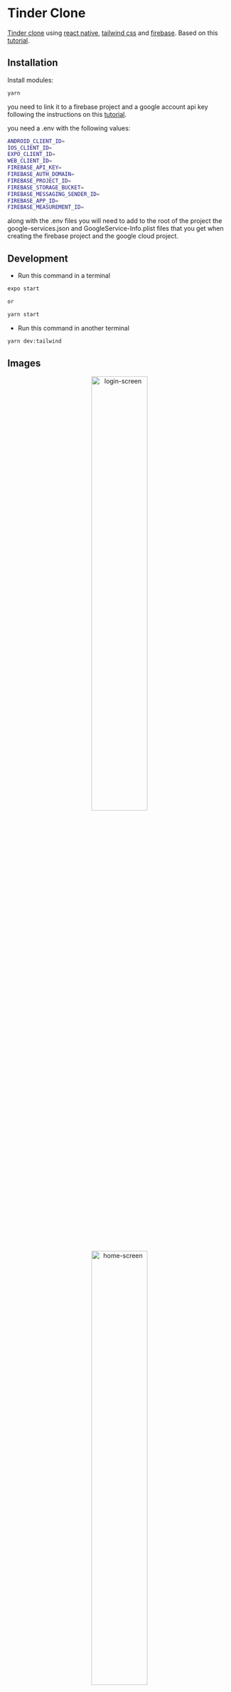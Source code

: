 # Tinder Clone

[Tinder clone](https://tinder.com) using [react native](https://reactnative.dev/), [tailwind css](https://www.npmjs.com/package/tailwind-rn) and [firebase](https://firebase.google.com/). Based on this [tutorial](https://www.youtube.com/watch?v=qJaFIGjyRms).

## Installation

Install modules:

```bash
yarn
```

you need to link it to a firebase project and a google account api key following the instructions on this [tutorial](https://www.youtube.com/watch?v=qJaFIGjyRms).

you need a .env with the following values:

```bash
ANDROID_CLIENT_ID=
IOS_CLIENT_ID=
EXPO_CLIENT_ID=
WEB_CLIENT_ID=
FIREBASE_API_KEY=
FIREBASE_AUTH_DOMAIN=
FIREBASE_PROJECT_ID=
FIREBASE_STORAGE_BUCKET=
FIREBASE_MESSAGING_SENDER_ID=
FIREBASE_APP_ID=
FIREBASE_MEASUREMENT_ID=
```

along with the .env files you will need to add to the root of the project the google-services.json and GoogleService-Info.plist files that you get when creating the firebase project and the google cloud project.

## Development

- Run this command in a terminal

```bash
expo start

or

yarn start
```

- Run this command in another terminal

```bash
yarn dev:tailwind
```

## Images

<p align="center">
  <img src="img/img1.png" alt="login-screen" width="50%" /> 
</p>

<p align="center">
  <img src="img/img2.png" alt="home-screen" width="50%"/> 
</p>

<p align="center">
  <img src="img/img3.png" alt="updateProfile-screen" width="50%"/> 
</p>

<p align="center">
  <img src="img/img4.png" alt="updateProfile-screen" width="50%"/> 
</p>

<p align="center">
  <img src="img/img5.png" alt="updateProfile-screen" width="50%"/> 
</p>

<p align="center">
  <img src="img/img6.png" alt="updateProfile-screen" width="50%"/> 
</p>
